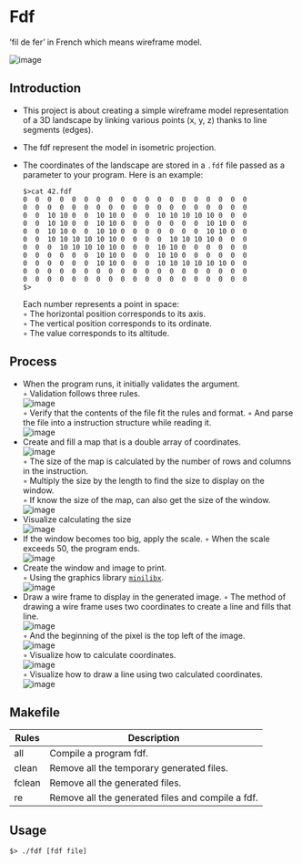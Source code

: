 # Fdf
 ’fil de fer’ in French which means wireframe model.
 
  <img alt="image" src="https://github.com/leebo155/Fdf/blob/main/img/fdf_main.jpg">
  
 ## Introduction
  * This project is about creating a simple wireframe model representation of a 3D landscape by linking various points (x, y, z) thanks to line segments (edges).
  * The fdf represent the model in isometric projection.
  * The coordinates of the landscape are stored in a `.fdf` file passed as a parameter to your program. Here is an example:
    
    ```shall
    $>cat 42.fdf
    0  0  0  0  0  0  0  0  0  0  0  0  0  0  0  0  0  0  0
    0  0  0  0  0  0  0  0  0  0  0  0  0  0  0  0  0  0  0
    0  0  10 10 0  0  10 10 0  0  0  10 10 10 10 10 0  0  0
    0  0  10 10 0  0  10 10 0  0  0  0  0  0  0  10 10 0  0
    0  0  10 10 0  0  10 10 0  0  0  0  0  0  0  10 10 0  0
    0  0  10 10 10 10 10 10 0  0  0  0  10 10 10 10 0  0  0
    0  0  0  10 10 10 10 10 0  0  0  10 10 0  0  0  0  0  0
    0  0  0  0  0  0  10 10 0  0  0  10 10 0  0  0  0  0  0
    0  0  0  0  0  0  10 10 0  0  0  10 10 10 10 10 10 0  0
    0  0  0  0  0  0  0  0  0  0  0  0  0  0  0  0  0  0  0
    0  0  0  0  0  0  0  0  0  0  0  0  0  0  0  0  0  0  0
    $>
    ```
    Each number represents a point in space:   
    ◦ The horizontal position corresponds to its axis.   
    ◦ The vertical position corresponds to its ordinate.   
    ◦ The value corresponds to its altitude.

## Process
* When the program runs, it initially validates the argument.   
  ◦ Validation follows three rules.   
  <img alt="image" src="https://github.com/leebo155/Fdf/blob/main/img/fdf1.jpg">   
  ◦ Verify that the contents of the file fit the rules and format.
  ◦ And parse the file into a instruction structure while reading it.   
  <img alt="image" src="https://github.com/leebo155/Fdf/blob/main/img/fdf2.jpg">
* Create and fill a map that is a double array of coordinates.    
  <img alt="image" src="https://github.com/leebo155/Fdf/blob/main/img/fdf3.jpg">   
  ◦ The size of the map is calculated by the number of rows and columns in the instruction.   
  ◦ Multiply the size by the length to find the size to display on the window.   
  ◦ If know the size of the map, can also get the size of the window.   
  <img alt="image" src="https://github.com/leebo155/Fdf/blob/main/img/fdf4.jpg">    
* Visualize calculating the size   
  <img alt="image" src="https://github.com/leebo155/Fdf/blob/main/img/fdf5.jpg">
* If the window becomes too big, apply the scale.
  ◦ When the scale exceeds 50, the program ends.   
  <img alt="image" src="https://github.com/leebo155/Fdf/blob/main/img/fdf6.jpg">
* Create the window and image to print.   
  ◦ Using the graphics library [`minilibx`](https://github.com/42Paris/minilibx-linux).   
  <img alt="image" src="https://github.com/leebo155/Fdf/blob/main/img/fdf7.jpg">
* Draw a wire frame to display in the generated image.
  ◦ The method of drawing a wire frame uses two coordinates to create a line and fills that line.   
  <img alt="image" src="https://github.com/leebo155/Fdf/blob/main/img/fdf8.jpg">   
  ◦ And the beginning of the pixel is the top left of the image.   
  <img alt="image" src="https://github.com/leebo155/Fdf/blob/main/img/fdf9.jpg">   
  ◦ Visualize how to calculate coordinates.   
  <img alt="image" src="https://github.com/leebo155/Fdf/blob/main/img/fdf10.jpg">   
  ◦ Visualize how to draw a line using two calculated coordinates.   
  <img alt="image" src="https://github.com/leebo155/Fdf/blob/main/img/fdf11.jpg">

## Makefile
| Rules | Description |
| ----- | ----------- |
| all | Compile a program fdf. |
| clean | Remove all the temporary generated files. |
| fclean | Remove all the generated files. |
| re | Remove all the generated files and compile a fdf. |

## Usage
```shall
$> ./fdf [fdf file]
```
